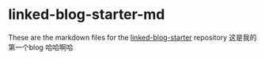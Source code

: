 # linked-blog-starter-md
These are the markdown files for the [linked-blog-starter](https://github.com/matthewwong525/linked-blog-starter) repository
这是我的第一个blog 哈哈啊哈
